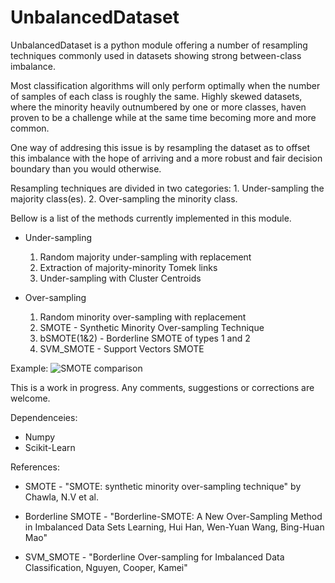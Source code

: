 UnbalancedDataset
=================

UnbalancedDataset is a python module offering a number of resampling techniques commonly used in datasets showing strong between-class imbalance.

Most classification algorithms will only perform optimally when the number of samples of each class is roughly the same. Highly skewed datasets, where the minority heavily outnumbered by one or more classes, haven proven to be a challenge while at the same time becoming more and more common.

One way of addresing this issue is by resampling the dataset as to offset this imbalance with the hope of arriving and a more robust and fair decision boundary than you would otherwise.

Resampling techniques are divided in two categories:
    1. Under-sampling the majority class(es).
    2. Over-sampling the minority class.
    
Bellow is a list of the methods currently implemented in this module.

* Under-sampling
    1. Random majority under-sampling with replacement
    2. Extraction of majority-minority Tomek links
    3. Under-sampling with Cluster Centroids

* Over-sampling
    1. Random minority over-sampling with replacement
    2. SMOTE - Synthetic Minority Over-sampling Technique
    3. bSMOTE(1&2) - Borderline SMOTE of types 1 and 2
    4. SVM_SMOTE - Support Vectors SMOTE

Example:
![SMOTE comparison](http://i.imgur.com/s8JHWPp.png)

This is a work in progress. Any comments, suggestions or corrections are welcome.

Dependenceies:
* Numpy
* Scikit-Learn

References:

* SMOTE - "SMOTE: synthetic minority over-sampling technique" by Chawla, N.V et al.

* Borderline SMOTE -  "Borderline-SMOTE: A New Over-Sampling Method in Imbalanced Data Sets Learning, Hui Han, Wen-Yuan Wang, Bing-Huan Mao"

* SVM_SMOTE - "Borderline Over-sampling for Imbalanced Data Classification, Nguyen, Cooper, Kamei"
